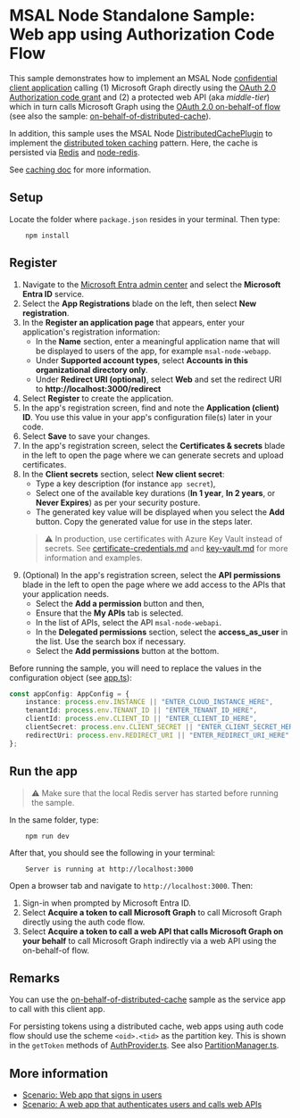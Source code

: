 # MSAL Node Standalone Sample: Web app using Authorization Code Flow

This sample demonstrates how to implement an MSAL Node [confidential client application](../../../lib/msal-node/docs/initialize-confidential-client-application.md) calling (1) Microsoft Graph directly using the [OAuth 2.0 Authorization code grant](https://learn.microsoft.com/azure/active-directory/develop/v2-oauth2-auth-code-flow) and (2) a protected web API (aka *middle-tier*) which in turn calls Microsoft Graph using the [OAuth 2.0 on-behalf-of flow](https://docs.microsoft.com/azure/active-directory/develop/v2-oauth2-on-behalf-of-flow) (see also the sample: [on-behalf-of-distributed-cache](../on-behalf-of-distributed-cache)).

In addition, this sample uses the MSAL Node [DistributedCachePlugin](../../../lib/msal-node/src/cache/distributed/DistributedCachePlugin.ts) to implement the [distributed token caching](../../../lib/msal-node/docs/caching.md#performance-and-security) pattern. Here, the cache is persisted via [Redis](https://redis.io/) and [node-redis](https://github.com/NodeRedis/node-redis).

See [caching doc](../../../lib/msal-node/docs/caching.md) for more information.

## Setup

Locate the folder where `package.json` resides in your terminal. Then type:

```console
    npm install
```

## Register

1. Navigate to the [Microsoft Entra admin center](https://portal.azure.com) and select the **Microsoft Entra ID** service.
1. Select the **App Registrations** blade on the left, then select **New registration**.
1. In the **Register an application page** that appears, enter your application's registration information:
   - In the **Name** section, enter a meaningful application name that will be displayed to users of the app, for example `msal-node-webapp`.
   - Under **Supported account types**, select **Accounts in this organizational directory only**.
   - Under **Redirect URI (optional)**, select **Web** and set the redirect URI to **http://localhost:3000/redirect**
1. Select **Register** to create the application.
1. In the app's registration screen, find and note the **Application (client) ID**. You use this value in your app's configuration file(s) later in your code.
1. Select **Save** to save your changes.
1. In the app's registration screen, select the **Certificates & secrets** blade in the left to open the page where we can generate secrets and upload certificates.
1. In the **Client secrets** section, select **New client secret**:
   - Type a key description (for instance `app secret`),
   - Select one of the available key durations (**In 1 year**, **In 2 years**, or **Never Expires**) as per your security posture.
   - The generated key value will be displayed when you select the **Add** button. Copy the generated value for use in the steps later.
    > :warning: In production, use certificates with Azure Key Vault instead of secrets. See [certificate-credentials.md](../../../lib/msal-node/docs/certificate-credentials.md) and [key-vault.md](../../../lib/msal-node/docs/key-vault-managed-identity.md) for more information and examples.
1. (Optional) In the app's registration screen, select the **API permissions** blade in the left to open the page where we add access to the APIs that your application needs.
   - Select the **Add a permission** button and then,
   - Ensure that the **My APIs** tab is selected.
   - In the list of APIs, select the API `msal-node-webapi`.
   - In the **Delegated permissions** section, select the **access_as_user** in the list. Use the search box if necessary.
   - Select the **Add permissions** button at the bottom.

Before running the sample, you will need to replace the values in the configuration object (see [app.ts](./src/app.ts)):

```typescript
const appConfig: AppConfig = {
    instance: process.env.INSTANCE || "ENTER_CLOUD_INSTANCE_HERE",
    tenantId: process.env.TENANT_ID || "ENTER_TENANT_ID_HERE",
    clientId: process.env.CLIENT_ID || "ENTER_CLIENT_ID_HERE",
    clientSecret: process.env.CLIENT_SECRET || "ENTER_CLIENT_SECRET_HERE",
    redirectUri: process.env.REDIRECT_URI || "ENTER_REDIRECT_URI_HERE",
};
```

## Run the app

> :warning: Make sure that the local Redis server has started before running the sample.

In the same folder, type:

```console
    npm run dev
```

After that, you should see the following in your terminal:

```console
    Server is running at http://localhost:3000
```

Open a browser tab and navigate to `http://localhost:3000`. Then:

1. Sign-in when prompted by Microsoft Entra ID.
1. Select **Acquire a token to call Microsoft Graph** to call Microsoft Graph directly using the auth code flow.
1. Select **Acquire a token to call a web API that calls Microsoft Graph on your behalf** to call Microsoft Graph indirectly via a web API using the on-behalf-of flow.

## Remarks

You can use the [on-behalf-of-distributed-cache](../on-behalf-of-distributed-cache) sample as the service app to call with this client app.

For persisting tokens using a distributed cache, web apps using auth code flow should use the scheme `<oid>.<tid>` as the partition key. This is shown in the `getToken` methods of [AuthProvider.ts](./src/AuthProvider.ts). See also [PartitionManager.ts](./src/PartitionManager.ts).

## More information

- [Scenario: Web app that signs in users](https://learn.microsoft.com/azure/active-directory/develop/scenario-web-app-sign-user-overview)
- [Scenario: A web app that authenticates users and calls web APIs](https://learn.microsoft.com/azure/active-directory/develop/scenario-web-app-call-api-overview)
